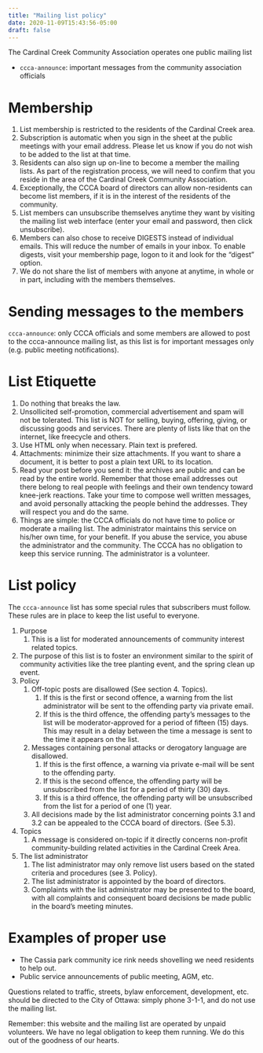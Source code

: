 ```yaml
---
title: "Mailing list policy"
date: 2020-11-09T15:43:56-05:00
draft: false
---
```


The Cardinal Creek Community Association operates one public mailing list

* `ccca-announce`: important messages from the community association officials

# Membership

1. List membership is restricted to the residents of the Cardinal Creek area.
2. Subscription is automatic when you sign in the sheet at the public meetings with your email address. Please let us know if you do not wish to be added to the list at that time.
3. Residents can also sign up on-line to become a member the mailing lists. As part of the registration process, we will need to confirm that you reside in the area of the Cardinal Creek Community Association.
4. Exceptionally, the CCCA board of directors can allow non-residents can become list members, if it is in the interest of the residents of the community.
5. List members can unsubscribe themselves anytime they want by visiting the mailing list web interface (enter your email and password, then click unsubscribe).
6. Members can also chose to receive DIGESTS instead of individual emails. This will reduce the number of emails in your inbox. To enable digests, visit your membership page, logon to it and look for the “digest” option.
7. We do not share the list of members with anyone at anytime, in whole or in part, including with the members themselves.

# Sending messages to the members

`ccca-announce`: only CCCA officials and some members are allowed to post to the ccca-announce mailing list, as this list is for important messages only (e.g. public meeting notifications).

# List Etiquette

1. Do nothing that breaks the law.
2. Unsollicited self-promotion, commercial advertisement and spam will not be tolerated.
   This list is NOT for selling, buying, offering, giving, or discussing goods and services. There are plenty of lists like that on the internet, like freecycle and others.
4. Use HTML only when necessary. Plain text is prefered.
5. Attachments: minimize their size attachments. If you want to share a document, it is better to post a plain text URL to its location.
6. Read your post before you send it: the archives are public and can be read by the entire world. Remember that those email addresses out there belong to real people with feelings and their own tendency toward knee-jerk reactions. Take your time to compose well written messages, and avoid personally attacking the people behind the addresses. They will respect you and do the same.
7. Things are simple: the CCCA officials do not have time to police or moderate a mailing list. The administrator maintains this service on his/her own time, for your benefit. If you abuse the service, you abuse the administrator and the community. The CCCA has no obligation to keep this service running. The administrator is a volunteer.

# List policy

The `ccca-announce` list has some special rules that subscribers must follow. These rules are in place to keep the list useful to everyone.

1. Purpose  
     1. This is a list for moderated announcements of community interest related topics.
2. The purpose of this list is to foster an environment similar to the spirit of community activities like the tree planting event, and the spring clean up event.
3. Policy  
     1. Off-topic posts are disallowed (See section 4. Topics).  
          1. If this is the first or second offence, a warning from the list administrator will be sent to the offending party via private email. 
          2. If this is the third offence, the offending party’s messages to the list will be moderator-approved for a period of fifteen (15) days. This may result in a delay between the time a message is sent to the time it appears on the list.
     2. Messages containing personal attacks or derogatory language are disallowed.
         1. If this is the first offence, a warning via private e-mail will be sent to the offending party.
         2. If this is the second offence, the offending party will be unsubscribed from the list for a period of thirty (30) days.
         3. If this is a third offence, the offending party will be unsubscribed from the list for a period of one (1) year.
     3. All decisions made by the list administrator concerning points 3.1 and 3.2 can be appealed to the CCCA board of directors. (See 5.3).
4. Topics  
    1. A message is considered on-topic if it directly concerns non-profit community-building related activities in the Cardinal Creek Area.
5. The list administrator
    1. The list administrator may only remove list users based on the stated criteria and procedures (see 3. Policy).
    2. The list administrator is appointed by the board of directors.
    3. Complaints with the list administrator may be presented to the board, with all complaints and consequent board decisions be made public in the board’s meeting minutes.

# Examples of proper use

* The Cassia park community ice rink needs shovelling we need residents to help out.
* Public service announcements of public meeting, AGM, etc.

Questions related to traffic, streets, bylaw enforcement, development, etc. should be directed to the City of Ottawa: simply phone 3-1-1, and do not use the mailing list.

Remember: this website and the mailing list are operated by unpaid volunteers. We have no legal obligation to keep them running. We do this out of the goodness of our hearts.
